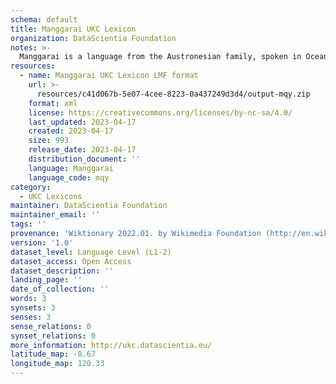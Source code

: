 ```yaml
---
schema: default
title: Manggarai UKC Lexicon
organization: DataScientia Foundation
notes: >-
  Manggarai is a language from the Austronesian family, spoken in Oceania. The UKC Lexicon of Manggarai is represented as a lexico-semantic network. It consists of words, word senses, synsets, as well as sense-level and synset-level relationships.
resources:
  - name: Manggarai UKC Lexicon LMF format
    url: >-
      resources/c41d067b-5e07-4cee-8223-0a437249d3d4/output-mqy.zip
    format: xml
    license: https://creativecommons.org/licenses/by-nc-sa/4.0/
    last_updated: 2023-04-17
    created: 2023-04-17
    size: 993
    release_date: 2023-04-17
    distribution_document: ''
    language: Manggarai
    language_code: mqy
category:
  - UKC Lexicons
maintainer: DataScientia Foundation
maintainer_email: ''
tags: ''
provenance: 'Wiktionary 2022.01. by Wikimedia Foundation (http://en.wiktionary.org); Princeton WordNet 2.1 by Princeton University (https://wordnet.princeton.edu)'
version: '1.0'
dataset_level: Language Level (L1-2)
dataset_access: Open Access
dataset_description: ''
landing_page: ''
date_of_collection: ''
words: 3
synsets: 3
senses: 3
sense_relations: 0
synset_relations: 0
more_information: http://ukc.datascientia.eu/
latitude_map: -8.67
longitude_map: 120.33
---
```

